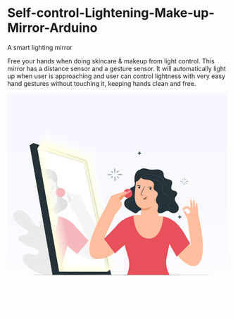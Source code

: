 # Self-control-Lightening-Make-up-Mirror-Arduino
A smart lighting mirror

Free your hands when doing skincare & makeup from light control. This mirror has a distance sensor and a gesture sensor. It will automatically light up when user is approaching and user can control lightness with very easy hand gestures without touching it, keeping hands clean and free.


![](mirror.png)
